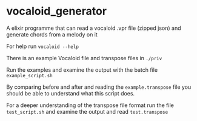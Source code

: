 # vocaloid_generator

A elixir programme that can read a vocaloid .vpr file (zipped json) and generate chords from a melody on it

For help run `vocaloid --help`

There is an example Vocaloid file and transpose files in `./priv`

Run the examples and examine the output with the batch file `example_script.sh`

By comparing before and after and reading the `example.transpose` file you should be able to understand what this script does.

For a deeper understanding of the transpose file format run the file `test_script.sh` and examine the output and read `test.transpose`

